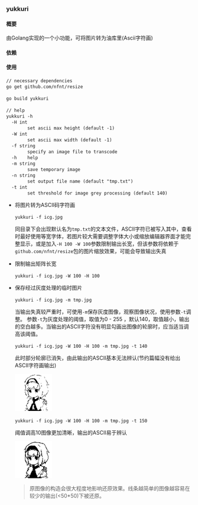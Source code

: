 ### yukkuri

#### 概要

由Golang实现的一个小功能，可将图片转为油库里(Ascii字符画)


[下载]: https://github.com/nynicg/yukkuri/releases/download/v1.0/yukkuri.exe



#### 依赖 

[resize]: https://github.com/nfnt/resize


#### 使用


```
// necessary dependencies
go get github.com/nfnt/resize

go build yukkuri

// help
yukkuri -h
  -H int
        set ascii max height (default -1)
  -W int
        set ascii max width (default -1)
  -f string
        specify an image file to transcode
  -h    help
  -m string
        save temporary image
  -n string
        set output file name (default "tmp.txt")
  -t int
        set threshold for image grey processing (default 140)
```

- 将图片转为ASCII码字符画

	`yukkuri -f icg.jpg`
	
	同目录下会出现默认名为`tmp.txt`的文本文件，ASCII字符已被写入其中，查看时最好使用等宽字体，若图片较大需要调整字体大小或缩放编辑器界面才能完整显示，或是加入`-H 100 -W 100`参数限制输出长宽，但该参数将依赖于`github.com/nfnt/resize`包的图片缩放效果，可能会导致输出失真
	
- 限制输出矩阵长宽

	`yukkuri -f icg.jpg -W 100 -H 100`
	
- 保存经过灰度处理的临时图片

  `yukkuri -f icg.jpg -m tmp.jpg`

  当输出失真较严重时，可使用`-m`保存灰度图像，观察图像状况，使用参数`-t`调整。
  参数`-t`为灰度处理的阈值，取值为0  -  255 ，默认140，取值越小，输出的空白越多。当输出的ASCII字符没有明显勾画出图像的轮廓时，应当适当调高该阈值。



  `yukkuri -f icg.jpg -W 100 -H 100 -m tmp.jpg -t 140`

  此时部分轮廓已消失，由此输出的ASCII基本无法辨认(节约篇幅没有给出ASCII字符画输出)

  ![ -t 140](tmp-140.jpg)



  `yukkuri -f icg.jpg -W 100 -H 100 -m tmp.jpg -t 150`

  阈值调高10图像更加清晰，输出的ASCII易于辨认

  ![ -t 150](tmp-150.jpg)

  > 原图像的构造会很大程度地影响还原效果。线条越简单的图像越容易在较少的输出(<50*50)下被还原。
